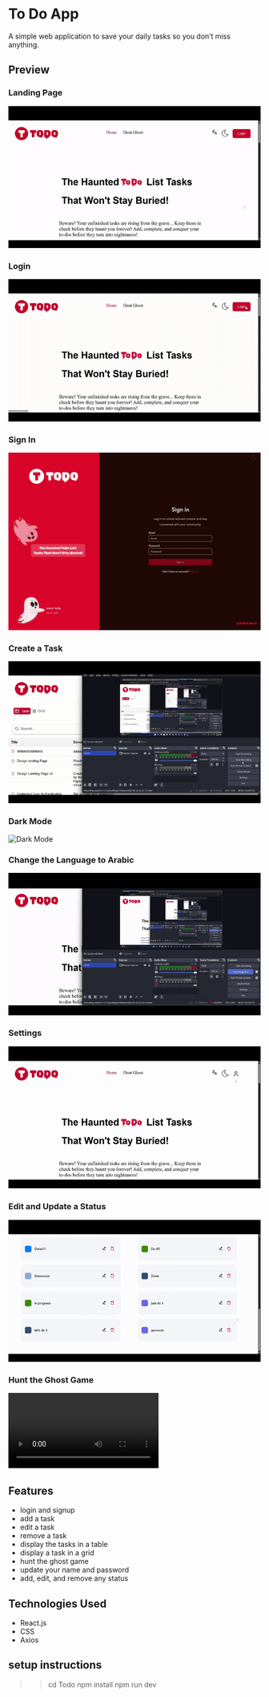 # To Do App

A simple web application to save your daily tasks so you don’t miss anything.

## Preview

### Landing Page  
![Landing Page](src/assets/GIFs/LandingPage.gif)

### Login  
![Login](src/assets/GIFs/logIn.gif)

### Sign In  
![Sign In](src/assets/GIFs/signIn.jpg)

### Create a Task  
![Create Task](src/assets/GIFs/Tasks.gif)

### Dark Mode  
![Dark Mode](src/assets/GIFs/DarkMode.gif)

### Change the Language to Arabic  
![Change Language](src/assets/GIFs/Lang.gif)

### Settings  
![Settings](src/assets/GIFs/Profile.gif)

### Edit and Update a Status  
![Edit Status](src/assets/GIFs/Status.gif)

### Hunt the Ghost Game  
![Hunt Ghost](src/assets/GIFs/HuntingTheGhost.mp4)

## Features

- login and signup  
- add a task  
- edit a task  
- remove a task  
- display the tasks in a table  
- display a task in a grid  
- hunt the ghost game  
- update your name and password  
- add, edit, and remove any status  

## Technologies Used

- React.js  
- CSS  
- Axios

## setup instructions
>> cd Todo
>> npm install
>> npm run dev
